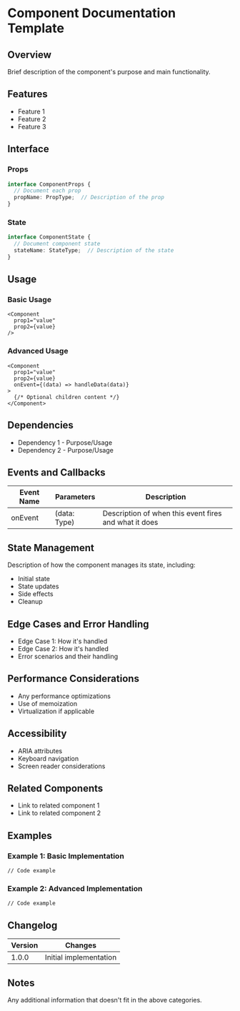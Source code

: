 # Component Documentation Template

## Overview
Brief description of the component's purpose and main functionality.

## Features
- Feature 1
- Feature 2
- Feature 3

## Interface

### Props
```typescript
interface ComponentProps {
  // Document each prop
  propName: PropType;  // Description of the prop
}
```

### State
```typescript
interface ComponentState {
  // Document component state
  stateName: StateType;  // Description of the state
}
```

## Usage

### Basic Usage
```tsx
<Component
  prop1="value"
  prop2={value}
/>
```

### Advanced Usage
```tsx
<Component
  prop1="value"
  prop2={value}
  onEvent={(data) => handleData(data)}
>
  {/* Optional children content */}
</Component>
```

## Dependencies
- Dependency 1 - Purpose/Usage
- Dependency 2 - Purpose/Usage

## Events and Callbacks
| Event Name | Parameters | Description |
|------------|------------|-------------|
| onEvent    | (data: Type) | Description of when this event fires and what it does |

## State Management
Description of how the component manages its state, including:
- Initial state
- State updates
- Side effects
- Cleanup

## Edge Cases and Error Handling
- Edge Case 1: How it's handled
- Edge Case 2: How it's handled
- Error scenarios and their handling

## Performance Considerations
- Any performance optimizations
- Use of memoization
- Virtualization if applicable

## Accessibility
- ARIA attributes
- Keyboard navigation
- Screen reader considerations

## Related Components
- Link to related component 1
- Link to related component 2

## Examples
### Example 1: Basic Implementation
```tsx
// Code example
```

### Example 2: Advanced Implementation
```tsx
// Code example
```

## Changelog
| Version | Changes |
|---------|---------|
| 1.0.0   | Initial implementation |

## Notes
Any additional information that doesn't fit in the above categories.
